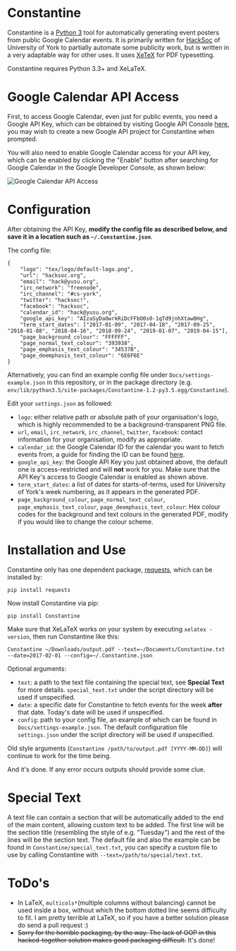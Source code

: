 Constantine
===================
Constantine is a [Python 3](https://www.python.org/downloads/) tool for automatically generating event posters from public Google Calendar events. It is primarily written for [HackSoc](https://hacksoc.org) of University of York to partially automate some publicity work, but is written in a very adaptable way for other uses. It uses [XeTeX](http://xetex.sourceforge.net/) for PDF typesetting.

Constantine requires Python 3.3+ and XeLaTeX.

# Google Calendar API Access #
First, to access Google Calendar, even just for public events, you need a Google API Key, which can be obtained by visiting Google API Console [here](https://console.developers.google.com/apis/credentials), you may wish to create a new Google API project for Constantine when prompted.

You will also need to enable Google Calendar access for your API key, which can be enabled by clicking the "Enable" button after searching for Google Calendar in the Google Developer Console, as shown below:

![Google Calendar API Access](https://i.imgur.com/QxBoJp5.png)

# Configuration #
After obtaining the API Key, **modify the config file as described below, and save it in a location such as `~/.Constantine.json`**.

The config file:

    {
    	"logo": "tex/logo/default-logo.png",
    	"url": "hacksoc.org",
    	"email": "hack@yusu.org",
    	"irc_network": "freenode",
    	"irc_channel": "#cs-york",
    	"twitter": "hacksoc!",
    	"facebook": "hacksoc",
    	"calendar_id": "hack@yusu.org",
    	"google_api_key": "AIzaSyDaOwrkRiDcFFbO0s0-1qTd9jnhXtaw0Hg",
    	"term_start_dates": ["2017-01-09", "2017-04-18", "2017-09-25", "2018-01-08", "2018-04-16", "2018-09-24", "2019-01-07", "2019-04-15"],
    	"page_background_colour": "FFFFFF",
    	"page_normal_text_colour": "393938",
    	"page_emphasis_text_colour": "34537B",
    	"page_deemphasis_text_colour": "6E6F6E"
    }

Alternatively, you can find an example config file under `Docs/settings-example.json` in this repository, or in the package directory (e.g. `env/lib/python3.5/site-packages/Constantine-1.2-py3.5.egg/Constantine`).

Edit your `settings.json` as followed:
* `logo`: either relative path or absolute path of your organisation's logo, which is highly recommended to be a background-transparent PNG file.
* `url`, `email`, `irc_network`, `irc_channel`, `twitter`, `facebook`: contact information for your organisation, modify as appropriate.
* `calendar_id`: the Google Calendar ID for the calendar you want to fetch events from, a guide for finding the ID can be found [here](https://support.appmachine.com/hc/en-us/articles/203645966-Find-your-Google-Calendar-ID-for-the-Events-block).
* `google_api_key`: the Google API Key you just obtained above, the default one is access-restricted and will **not** work for you. Make sure that the API Key's access to Google Calendar is enabled as shown above.
* `term_start_dates`: a list of dates for starts-of-terms, used for University of York's week numbering, as it appears in the generated PDF.
* `page_background_colour`, `page_normal_text_colour`, `page_emphasis_text_colour`, `page_deemphasis_text_colour`: Hex colour codes for the background and text colours in the generated PDF, modify if you would like to change the colour scheme.

# Installation and Use #
Constantine only has one dependent package, [requests](http://docs.python-requests.org/en/master/), which can be installed by:

    pip install requests

Now install Constantine via pip:

    pip install Constantine

Make sure that XeLaTeX works on your system by executing `xelatex -version`, then run Constantine like this:

    Constantine ~/Downloads/output.pdf --text=~/Documents/Constantine.txt --date=2017-02-01 --config=~/.Constantine.json

Optional arguments:

* `text`: a path to the text file containing the special text, see **Special Text** for more details. `special_text.txt` under the script directory will be used if unspecified.
* `date`: a specific date for Constantine to fetch events for the week **after** that date. Today's date will be used if unspecified.
* `config`: path to your config file, an example of which can be found in `Docs/settings-example.json`. The default configuration file `settings.json` under the script directory will be used if unspecified.

Old style arguments (`Constantine /path/to/output.pdf [YYYY-MM-DD]`) will continue to work for the time being.

And it's done. If any error occurs outputs should provide some clue.

# Special Text #
A text file can contain a section that will be automatically added to the end of the main content, allowing custom text to be added. The first line will be the section title (resembling the style of e.g. "Tuesday") and the rest of the lines will be the section text.
The default file and also the example can be found in `Constantine/special_text.txt`, you can specify a custom file to use by calling Constantine with `--text=/path/to/special/text.txt`.

# ToDo's #
* In LaTeX, `multicols*`(multiple columns without balancing) cannot be used inside a box, without which the bottom dotted line seems difficulty to fit. I am pretty terrible at LaTeX, so if you have a better solution please do send a pull request :)
* ~~Sorry for the horrible packaging, by the way. The lack of OOP in this hacked-together solution makes good packaging difficult.~~ It's done!
